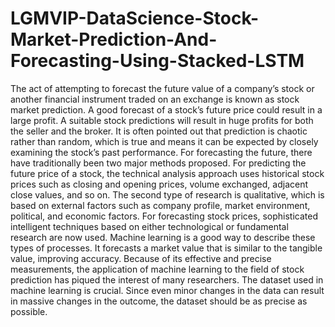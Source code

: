 # LGMVIP-DataScience-Stock-Market-Prediction-And-Forecasting-Using-Stacked-LSTM
The act of attempting to forecast the future value of a company’s stock or another
financial instrument traded on an exchange is known as stock market prediction.
A good forecast of a stock’s future price could result in a large profit. A suitable
stock predictions will result in huge profits for both the seller and the broker. It
is often pointed out that prediction is chaotic rather than random, which is true
and means it can be expected by closely examining the stock’s past performance.
For forecasting the future, there have traditionally been two major methods proposed. For predicting the future price of a stock, the technical analysis approach
uses historical stock prices such as closing and opening prices, volume exchanged,
adjacent close values, and so on. The second type of research is qualitative, which
is based on external factors such as company profile, market environment, political, and economic factors. For forecasting stock prices, sophisticated intelligent
techniques based on either technological or fundamental research are now used.
Machine learning is a good way to describe these types of processes. It forecasts a
market value that is similar to the tangible value, improving accuracy. Because of
its effective and precise measurements, the application of machine learning to the
field of stock prediction has piqued the interest of many researchers. The dataset
used in machine learning is crucial. Since even minor changes in the data can result
in massive changes in the outcome, the dataset should be as precise as possible.

